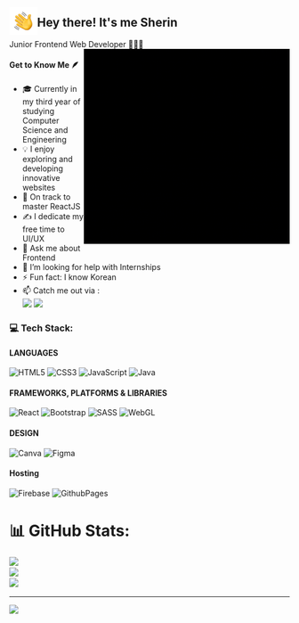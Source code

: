 <img alt="Night Coding" src="./files/handwave.gif" width='50' align="left"/><h2>Hey there! It's me Sherin</h2>

Junior Frontend Web Developer 👩🏻‍💻
<img align="right" width="370" height="350" src="./files/TechStack.gif">
#### Get to Know Me 🪶


- 🎓 Currently in my third year of studying Computer Science and Engineering
- 💡 I enjoy exploring and developing innovative websites
- 🌱 On track to master ReactJS
- ✍️ I dedicate my free time to UI/UX
- 💬 Ask me about Frontend
- 🤔 I’m looking for help with Internships
- ⚡ Fun fact: I know Korean
- 📫 Catch me out via : 
<br /> <a href="https://www.linkedin.com/in/sherin-jebamalar-m/"><img src="https://img.shields.io/badge/LinkedIn-0077B5?style=for-the-badge&logo=linkedin&logoColor=white"/></a>
<a href="mailto:sherinjebamalarm@gmail.com"><img src="https://img.shields.io/badge/Gmail-D14836?style=for-the-badge&logo=gmail&logoColor=white"/></a>
### 💻 Tech Stack:
#### LANGUAGES
![HTML5](https://img.shields.io/badge/html5-%23E34F26.svg?style=plastic&logo=html5&logoColor=white) ![CSS3](https://img.shields.io/badge/css3-%231572B6.svg?style=plastic&logo=css3&logoColor=white) ![JavaScript](https://img.shields.io/badge/javascript-%23323330.svg?style=plastic&logo=javascript&logoColor=%23F7DF1E) ![Java](https://img.shields.io/badge/java-%23ED8B00.svg?style=plastic&logo=openjdk&logoColor=white)
#### FRAMEWORKS, PLATFORMS & LIBRARIES
![React](https://img.shields.io/badge/react-%2320232a.svg?style=plastic&logo=react&logoColor=%2361DAFB) ![Bootstrap](https://img.shields.io/badge/bootstrap-%238511FA.svg?style=plastic&logo=bootstrap&logoColor=white)  ![SASS](https://img.shields.io/badge/SASS-hotpink.svg?style=plastic&logo=SASS&logoColor=white) ![WebGL](https://img.shields.io/badge/WebGL-990000?logo=webgl&logoColor=white&style=plastic) 
#### DESIGN
![Canva](https://img.shields.io/badge/Canva-%2300C4CC.svg?style=plastic&logo=Canva&logoColor=white) ![Figma](https://img.shields.io/badge/figma-%23F24E1E.svg?style=plastic&logo=figma&logoColor=white)
#### Hosting
![Firebase](https://img.shields.io/badge/firebase-%23039BE5.svg?style=plastic&logo=firebase) ![GithubPages](https://img.shields.io/badge/github%20pages-121013?style=plastic&logo=github&logoColor=white) 

# 📊 GitHub Stats:
![](https://github-readme-stats.vercel.app/api?username=Sherin-Jebamalar-M&theme=dark&hide_border=false&include_all_commits=true&count_private=false)<br/>
![](https://github-readme-streak-stats.herokuapp.com/?user=Sherin-Jebamalar-M&theme=dark&hide_border=false)<br/>
![](https://github-readme-stats.vercel.app/api/top-langs/?username=Sherin-Jebamalar-M&theme=dark&hide_border=false&include_all_commits=true&count_private=false&layout=compact)

---
[![](https://visitcount.itsvg.in/api?id=Sherin-Jebamalar-M&icon=0&color=1)](https://visitcount.itsvg.in)

<!-- Proudly created with GPRM ( https://gprm.itsvg.in ) -->
